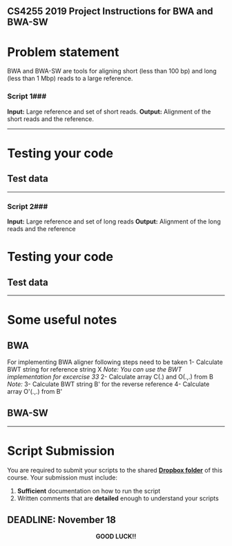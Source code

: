 ## CS4255 2019 Project Instructions for BWA and BWA-SW ##

# Problem statement #
BWA and BWA-SW are tools for aligning short (less than 100 bp) and long (less than 1 Mbp) reads to a large reference. 

### Script 1###

__Input:__  Large reference and set of short reads.
__Output:__ Alignment of the short reads and the reference.

---

# Testing your code #

## Test data ##


---

### Script 2###

__Input:__  Large reference and set of long reads
__Output:__ Alignment of the long reads and the reference

# Testing your code #

## Test data ##
---

# Some useful notes  #
## BWA
For implementing BWA aligner following steps need to be taken
1- Calculate BWT string for reference string X
*Note: You can use the BWT implementation for excercise 33*
2- Calculate array C(.) and O(.,.) from B
*Note:*
3- Calculate BWT string B' for the reverse reference
4- Calculate array O'(.,.) from B'

## BWA-SW
 
---
# Script Submission #

You are required to submit your scripts to the shared __[Dropbox folder]()__ of this course. Your submission must include:

1. __Sufficient__ documentation on how to run the script 
2. Written comments that are __detailed__ enough to understand your scripts

## DEADLINE: November 18 ##


<center> <b> GOOD LUCK!! </b> </center>

